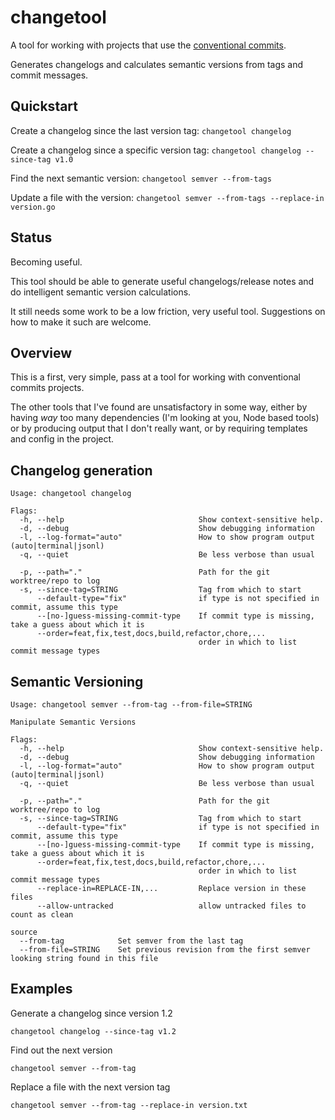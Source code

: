 # changetool

A tool for working with projects that use the [conventional commits](https://www.conventionalcommits.org/).

Generates changelogs and calculates semantic versions from tags and commit messages.

## Quickstart

Create a changelog since the last version tag: `changetool changelog`

Create a changelog since a specific version tag: `changetool changelog --since-tag v1.0`

Find the next semantic version: `changetool semver --from-tags`

Update a file with the version: `changetool semver --from-tags --replace-in version.go`

## Status

Becoming useful.

This tool should be able to generate useful changelogs/release notes and do intelligent semantic version calculations.

It still needs some work to be a low friction, very useful tool.  Suggestions on how to make it such are welcome.

## Overview

This is a first, very simple, pass at a tool for working with conventional commits projects.

The other tools that I've found are unsatisfactory in some way, either by having *way* too many
dependencies (I'm looking at you, Node based tools) or by producing output that I don't really want,
or by requiring templates and config in the project.

## Changelog generation

```text
Usage: changetool changelog

Flags:
  -h, --help                              Show context-sensitive help.
  -d, --debug                             Show debugging information
  -l, --log-format="auto"                 How to show program output (auto|terminal|jsonl)
  -q, --quiet                             Be less verbose than usual

  -p, --path="."                          Path for the git worktree/repo to log
  -s, --since-tag=STRING                  Tag from which to start
      --default-type="fix"                if type is not specified in commit, assume this type
      --[no-]guess-missing-commit-type    If commit type is missing, take a guess about which it is
      --order=feat,fix,test,docs,build,refactor,chore,...
                                          order in which to list commit message types
  ```

## Semantic Versioning

```text
Usage: changetool semver --from-tag --from-file=STRING

Manipulate Semantic Versions

Flags:
  -h, --help                              Show context-sensitive help.
  -d, --debug                             Show debugging information
  -l, --log-format="auto"                 How to show program output (auto|terminal|jsonl)
  -q, --quiet                             Be less verbose than usual

  -p, --path="."                          Path for the git worktree/repo to log
  -s, --since-tag=STRING                  Tag from which to start
      --default-type="fix"                if type is not specified in commit, assume this type
      --[no-]guess-missing-commit-type    If commit type is missing, take a guess about which it is
      --order=feat,fix,test,docs,build,refactor,chore,...
                                          order in which to list commit message types
      --replace-in=REPLACE-IN,...         Replace version in these files
      --allow-untracked                   allow untracked files to count as clean

source
  --from-tag            Set semver from the last tag
  --from-file=STRING    Set previous revision from the first semver looking string found in this file
```

## Examples

Generate a changelog since version 1.2

```text
changetool changelog --since-tag v1.2
```

Find out the next version
```text
changetool semver --from-tag
```

Replace a file with the next version tag
```text
changetool semver --from-tag --replace-in version.txt
```